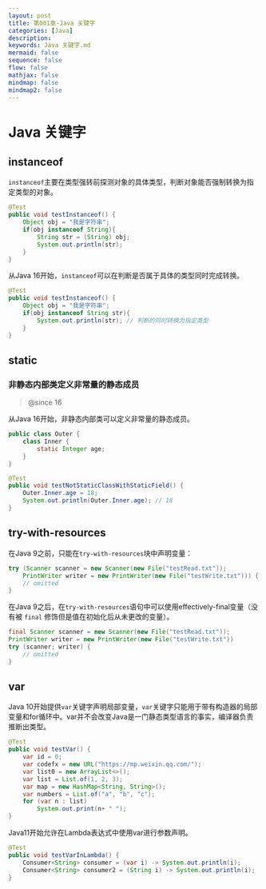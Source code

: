 ```yaml
---
layout: post
title: 第001章-Java 关键字
categories: [Java]
description: 
keywords: Java 关键字.md
mermaid: false
sequence: false
flow: false
mathjax: false
mindmap: false
mindmap2: false
---
```

# Java 关键字

## instanceof 

`instanceof`主要在类型强转前探测对象的具体类型，判断对象能否强制转换为指定类型的对象。

```java
@Test
public void testInstanceof() {
    Object obj = "我是字符串";
    if(obj instanceof String){
        String str = (String) obj;
        System.out.println(str);
    }
}
```



从Java 16开始，`instanceof`可以在判断是否属于具体的类型同时完成转换。

```java
@Test
public void testInstanceof() {
    Object obj = "我是字符串";
    if(obj instanceof String str){
        System.out.println(str); // 判断的同时转换为指定类型
    }
}
```



## static



### 非静态内部类定义非常量的静态成员

> @since 16



从Java 16开始，非静态内部类可以定义非常量的静态成员。

```java
public class Outer {
    class Inner {
        static Integer age;
    }
}

@Test
public void testNotStaticClassWithStaticField() {
    Outer.Inner.age = 18;
    System.out.println(Outer.Inner.age); // 18
}
```



## try-with-resources

在Java 9之前，只能在`try-with-resources`块中声明变量：

```java
try (Scanner scanner = new Scanner(new File("testRead.txt"));
    PrintWriter writer = new PrintWriter(new File("testWrite.txt"))) {
    // omitted
}
```



在Java 9之后，在`try-with-resources`语句中可以使用effectively-final变量（没有被 `final` 修饰但是值在初始化后从未更改的变量）。

```java
final Scanner scanner = new Scanner(new File("testRead.txt"));
PrintWriter writer = new PrintWriter(new File("testWrite.txt"))
try (scanner; writer) {
    // omitted
}
```



## var

Java 10开始提供`var`关键字声明局部变量，`var`关键字只能用于带有构造器的局部变量和for循环中。var并不会改变Java是一门静态类型语言的事实，编译器负责推断出类型。

```java
@Test
public void testVar() {
    var id = 0;
    var codefx = new URL("https://mp.weixin.qq.com/");
    var list0 = new ArrayList<>();
    var list = List.of(1, 2, 3);
    var map = new HashMap<String, String>();
    var numbers = List.of("a", "b", "c");
    for (var n : list)
        System.out.print(n+ " ");
}
```



Java11开始允许在Lambda表达式中使用var进行参数声明。

```java
@Test
public void testVarInLambda() {
    Consumer<String> consumer = (var i) -> System.out.println(i);
    Consumer<String> consumer2 = (String i) -> System.out.println(i);
}
```


